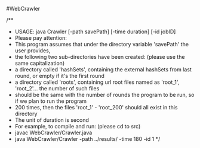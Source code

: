 #WebCrawler

/**
 * USAGE: java Crawler [-path savePath] [-time duration] [-id jobID]
 * Please pay attention:
 * This program assumes that under the directory variable 'savePath' the user provides,
 * the following two sub-directories have been created: (please use the same capitalization)
 * a directory called 'hashSets', containing the external hashSets from last round, or empty if it's the first round
 * a directory called 'roots', containing url root files named as 'root_1', 'root_2'... the number of such files
 * should be the same with the number of rounds the program to be run, so if we plan to run the program
 * 200 times, then the files 'root_1' - 'root_200' should all exist in this directory
 * The unit of duration is second
 * For example, to compile and run: (please cd to src)
 * javac WebCrawler/Crawler.java
 * java WebCrawler/Crawler -path ../results/ -time 180 -id 1
 */
 
